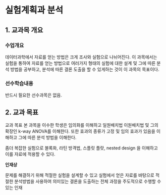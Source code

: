 # 실험계획과 분석
## 1. 교과목 개요
### 수업개요
데이터과학에서 자료를 얻는 방법은 크게 조사와 실험으로 나뉘어진다. 이 과목에서는
실험을 통하여 자료를 얻는 방법으로 여러가지 형태의 실험에 대한 설계 및 그에 따른
분석 방법을 공부하고, 분석에 따른 결론 도출을 할 수 있게하는 것이 이 과목의 목표이다.
### 선수학습내용
반드시 필요한 선수과목은 없음.

## 2. 교과 목표
교과 목표
본 과목을 이수한 학생은 임의화를 이해하고
일원배치법 이원배치법 및 그의 확장인 k-way ANOVA를 이해한다.
또한 효과의 종류가 고정 및 임의 효과가 있음을 이해하고 그에 따른
분석 방법을 이해한다.

좀더 복잡한 실험으로 블록화, 라틴 방격법, 스플릿 플랏, nested design 을
이해하고 이를 자료에 적용할 수 있다.

**인재상**

문제를 해결하기 위해 적절한 실험을 설계할 수 있고 실험에서 얻은 자료를 바탕으로 적절한 분석방법을 사용하여 의미있는 결론을 도출하는 전체 과정을 주도적으로 수행할 수 있는 인재 


